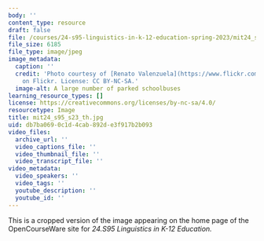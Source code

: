 ```yaml
---
body: ''
content_type: resource
draft: false
file: /courses/24-s95-linguistics-in-k-12-education-spring-2023/mit24_s95_s23_th.jpg
file_size: 6185
file_type: image/jpeg
image_metadata:
  caption: ''
  credit: 'Photo courtesy of [Renato Valenzuela](https://www.flickr.com/photos/94055276@N00/2688512093)
    on Flickr. License: CC BY-NC-SA.'
  image-alt: A large number of parked schoolbuses
learning_resource_types: []
license: https://creativecommons.org/licenses/by-nc-sa/4.0/
resourcetype: Image
title: mit24_s95_s23_th.jpg
uid: db7ba069-0c1d-4cab-892d-e3f917b2b093
video_files:
  archive_url: ''
  video_captions_file: ''
  video_thumbnail_file: ''
  video_transcript_file: ''
video_metadata:
  video_speakers: ''
  video_tags: ''
  youtube_description: ''
  youtube_id: ''
---
```

This is a cropped version of the image appearing on the home page of the OpenCourseWare site for *24.S95 Linguistics in K-12 Education.*